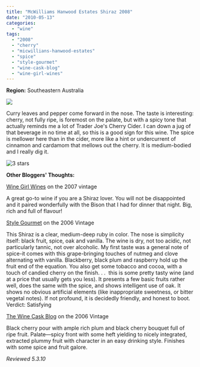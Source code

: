 ```yaml
---
title: "McWilliams Hanwood Estates Shiraz 2008"
date: "2010-05-13"
categories:
  - "wine"
tags:
  - "2008"
  - "cherry"
  - "micwillians-hanwood-estates"
  - "spice"
  - "style-gourmet"
  - "wine-cask-blog"
  - "wine-girl-wines"
---
```


**Region:** Southeastern Australia

![](http://www.rebeccagomezfarrell.com/gourmez/photos/mcwilliamsshiraz.jpg)

Curry leaves and pepper come forward in the nose. The taste is interesting: cherry, not fully ripe, is foremost on the palate, but with a spicy tone that actually reminds me a lot of Trader Joe's Cherry Cider. I can down a jug of that beverage in no time at all, so this is a good sign for this wine. The spice is mellower here than in the cider, more like a hint or undercurrent of cinnamon and cardamom that mellows out the cherry. It is medium-bodied and I really dig it.




<div class="caption">

![3 stars](http://s3.amazonaws.com/thegourmez-wpmedia/2009/02/rating_avocado1.gif "rating_avocado1")</div>
  **Other Bloggers' Thoughts:**

[Wine Girl Wines](http://wgwines.com/dinner-with-wine-maker-phil-ryan-of-mcwilliams-winery) on the 2007 vintage

A great go-to wine if you are a Shiraz lover. You will not be disappointed and it paired wonderfully with the Bison that I had for dinner that night. Big, rich and full of flavour!

[Style Gourmet](http://www.stylegourmet.com/wine/tas00167.htm) on the 2006 Vintage

This Shiraz is a clear, medium-deep ruby in color. The nose is simplicity itself: black fruit, spice, oak and vanilla. The wine is dry, not too acidic, not particularly tannic, not over alcoholic. My first taste was a general note of spice-it comes with this grape-bringing touches of nutmeg and clove alternating with vanilla. Blackberry, black plum and raspberry hold up the fruit end of the equation. You also get some tobacco and cocoa, with a touch of candied cherry on the finish. . .  this is some pretty tasty wine (and at a price that usually gets you less). It presents a few basic fruits rather well, does the same with the spice, and shows intelligent use of oak. It shows no obvious artificial elements (like inappropriate sweetness, or bitter vegetal notes). If not profound, it is decidedly friendly, and honest to boot. Verdict: Satisfying

[The Wine Cask Blog](http://winecask.blogspot.com/2008/12/mcwilliams-hanwood-estate-shiraz-2006.html) on the 2006 Vintage

Black cherry pour with ample rich plum and black cherry bouquet full of ripe fruit. Palate—spicy front with some heft yielding to nicely integrated, extracted plummy fruit with character in an easy drinking style. Finishes with some spice and fruit galore.

_Reviewed 5.3.10_
